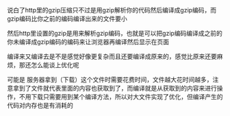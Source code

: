 说白了http里的gzip压缩只不过是用gzip解析你的代码然后编译成gzip编码，而gzip编码比你之前的编码编译出来的文件要小

然后http里设置的gzip是用来解析gzip编码，也就是可以把gzip编码编译成之前的你未编译成gzip编码的编码来让浏览器再编译然后显示在页面

编译来又编译去是不是感觉好像更复杂而且还要编译成原来的，感觉比原来还要麻烦，那还怎么能谈上优化呢

可能是 服务器拿到（下载）这个文件时需要花费时间，文件越大花时间越多，注意拿到了文件就代表里面的内容也获取到了，而编译就是从获取到的内容来进行操作，不用下载只需要用到某个编译方法，所以对大文件实现了优化，但编译产生的代码对内存也是有消耗的
